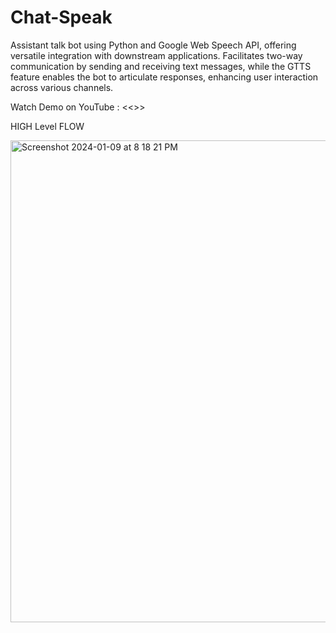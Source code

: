 # Chat-Speak
Assistant talk bot using Python and Google Web Speech API, offering versatile integration with downstream applications. Facilitates two-way communication by sending and receiving text messages, while the GTTS feature enables the bot to articulate responses, enhancing user interaction across various channels.

Watch Demo on YouTube : <<>>

HIGH Level FLOW

<img width="771" alt="Screenshot 2024-01-09 at 8 18 21 PM" src="https://github.com/gaganpreet-parmar/Chat-Speak/assets/156009742/58a388ef-a7e2-45cb-997b-49aa04257915">



